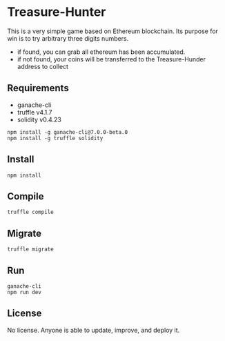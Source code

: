 # Treasure-Hunter
This is a very simple game based on Ethereum blockchain. Its purpose for win is to try arbitrary three digits numbers.
 - if found, you can grab all ethereum has been accumulated.
 - if not found, your coins will be transferred to the Treasure-Hunder address to collect  

Requirements
----------
 - ganache-cli 
 - truffle v4.1.7
 - solidity v0.4.23
~~~
npm install -g ganache-cli@7.0.0-beta.0
npm install -g truffle solidity
~~~
 
Install
----------
~~~
npm install 
~~~

Compile
-------
~~~
truffle compile
~~~

Migrate
-------
~~~
truffle migrate
~~~
Run
---
~~~
ganache-cli
npm run dev
~~~
License
-------
No license. Anyone is able to update, improve, and deploy it. 

